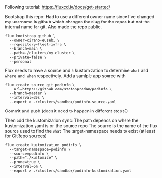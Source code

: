Following tutorial: https://fluxcd.io/docs/get-started/

Bootstrap this repo:
Had to use a different owner name since I've changed my username in github which changes the slug for the repos but not the internal name for git.
Also made the repo public.

```
flux bootstrap github \
  --owner=cirano-eusebi \
  --repository=fleet-infra \
  --branch=main \
  --path=./clusters/my-cluster \
  --private=false \
  --personal
```


Flux needs to have a source and a kustomization to determine `what` and `where and when` respectively.
Add a samlple app source with
```
flux create source git podinfo \
  --url=https://github.com/stefanprodan/podinfo \
  --branch=master \
  --interval=30s \
  --export > ./clusters/sandbox/podinfo-source.yaml
```
Commit and push (does it need to happen in different steps?)

Then add the kustomization sync:
The path depends on where the kustomization.yaml is on the source repo
The source is the name of the flux source used to find the `what`
The target-namespace needs to exist (at least for GitRepo sources)
```
flux create kustomization podinfo \
  --target-namespace=podinfo \
  --source=podinfo \
  --path="./kustomize" \
  --prune=true \
  --interval=5m \
  --export > ./clusters/sandbox/podinfo-kustomization.yaml
```
